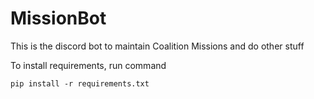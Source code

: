 # MissionBot
This is the discord bot to maintain Coalition Missions and do other stuff

To install requirements, run command
```
pip install -r requirements.txt
```
